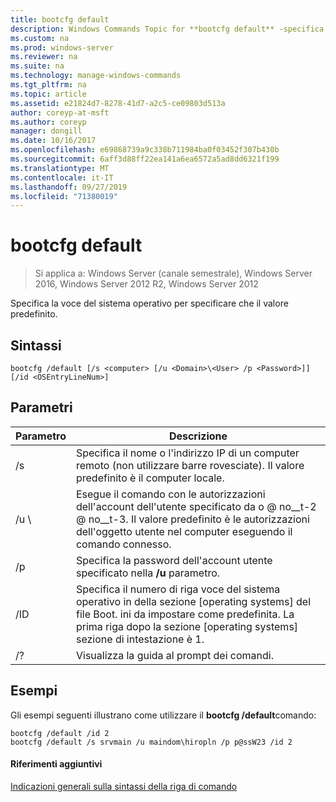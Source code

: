 ```yaml
---
title: bootcfg default
description: Windows Commands Topic for **bootcfg default** -specifica la voce del sistema operativo da designare come impostazione predefinita.
ms.custom: na
ms.prod: windows-server
ms.reviewer: na
ms.suite: na
ms.technology: manage-windows-commands
ms.tgt_pltfrm: na
ms.topic: article
ms.assetid: e21824d7-8278-41d7-a2c5-ce09803d513a
author: coreyp-at-msft
ms.author: coreyp
manager: dongill
ms.date: 10/16/2017
ms.openlocfilehash: e69868739a9c338b711984ba0f03452f307b430b
ms.sourcegitcommit: 6aff3d88ff22ea141a6ea6572a5ad8dd6321f199
ms.translationtype: MT
ms.contentlocale: it-IT
ms.lasthandoff: 09/27/2019
ms.locfileid: "71380019"
---
```

# <a name="bootcfg-default"></a>bootcfg default

>Si applica a: Windows Server (canale semestrale), Windows Server 2016, Windows Server 2012 R2, Windows Server 2012

Specifica la voce del sistema operativo per specificare che il valore predefinito.

## <a name="syntax"></a>Sintassi
```
bootcfg /default [/s <computer> [/u <Domain>\<User> /p <Password>]] [/id <OSEntryLineNum>]
```
## <a name="parameters"></a>Parametri

|      Parametro       |                                                                                             Descrizione                                                                                              |
|----------------------|------------------------------------------------------------------------------------------------------------------------------------------------------------------------------------------------------|
|    /s <computer>     |                                          Specifica il nome o l'indirizzo IP di un computer remoto (non utilizzare barre rovesciate). Il valore predefinito è il computer locale.                                          |
| /u <Domain>\\<User>  | Esegue il comando con le autorizzazioni dell'account dell'utente specificato da <User> o <Domain> @ no__t-2 @ no__t-3. Il valore predefinito è le autorizzazioni dell'oggetto utente nel computer eseguendo il comando connesso. |
|    /p <Password>     |                                                        Specifica la password dell'account utente specificato nella **/u** parametro.                                                         |
| /ID <OSEntryLineNum> | Specifica il numero di riga voce del sistema operativo in della sezione [operating systems] del file Boot. ini da impostare come predefinita. La prima riga dopo la sezione [operating systems] sezione di intestazione è 1.  |
|          /?          |                                                                                 Visualizza la guida al prompt dei comandi.                                                                                 |

## <a name="BKMK_examples"></a>Esempi
Gli esempi seguenti illustrano come utilizzare il **bootcfg /default**comando:
```
bootcfg /default /id 2
bootcfg /default /s srvmain /u maindom\hiropln /p p@ssW23 /id 2
```
#### <a name="additional-references"></a>Riferimenti aggiuntivi
[Indicazioni generali sulla sintassi della riga di comando](command-line-syntax-key.md)
